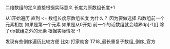 二维数组的定义直接根据实际意义 长度为原数组长度+1

从1开始遍历 直到 <= 数组长度原数组长度 为什么？ 因为要做选择 和数组前一个元素相加 如果是第一个元素 如果是从0开始 前一个的话数组就会越界dp[-1][]
除了dp数组之外的元素 根据实际情况 -1

发现有些倒序遍历比较方便 比如 打家劫舍 T718_最长重复子数组_倒序_官方 